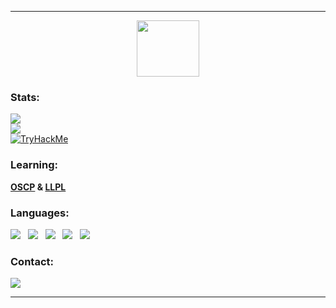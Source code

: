 <hr>
<p align="center"><img src="https://moein.video/wp-content/uploads/2022/05/Eye-GIF-Free-Animated-Icon-350px-after-effects-project-3.gif"  width="100" height="90" ></p>
<h3 align="left">Stats:</h3>

 ![](https://github-readme-stats.vercel.app/api?username=r3x08&theme=dark&hide_border=true&include_all_commits=false&count_private=false)<br/>
 ![](https://github-readme-stats.vercel.app/api/top-langs/?username=r3x08&theme=dark&hide_border=true&include_all_commits=true&count_private=false&layout=compact)<br>
 <a href="https://tryhackme.com/p/r3x08"><img src="https://tryhackme-badges.s3.amazonaws.com/r3x08.png" alt="TryHackMe"></a>

<h3 align="left">Learning:</h3> 
<p align="left"><b><a href="https://en.wikipedia.org/wiki/Offensive_Security_Certified_Professional">OSCP</a> & <a href="https://en.wikipedia.org/wiki/Low-level_programming_language">LLPL</a></b></p>
 
<h3 align="left">Languages:</h3>
<p align="left">
<img src="https://img.shields.io/badge/c-%2300599C.svg?style=for-the-badge&logo=c&logoColor=white"> &nbsp;
<img src="https://img.shields.io/badge/python-3670A0?style=for-the-badge&logo=python&logoColor=ffdd54"> &nbsp;
<img src="https://img.shields.io/badge/shell_script-%23121011.svg?style=for-the-badge&logo=gnu-bash&logoColor=white"> &nbsp;
<img src="https://img.shields.io/badge/Windows%20Terminal-%234D4D4D.svg?style=for-the-badge&logo=windows-terminal&logoColor=white"> &nbsp;
<img src="https://img.shields.io/badge/PowerShell-%235391FE.svg?style=for-the-badge&logo=powershell&logoColor=white"> &nbsp; 
</p>

<h3 align="left">Contact:</h3>
<a href="mailto:shadowx000x@protonmail.ch"><img src="https://img.shields.io/badge/ProtonMail-8B89CC?style=for-the-badge&logo=protonmail&logoColor=white"></a>
<hr>
